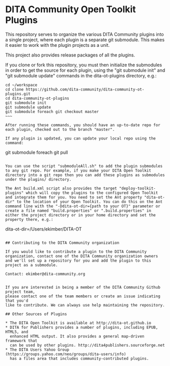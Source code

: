 DITA Community Open Toolkit Plugins
===============

This repository serves to organize the various DITA Community plugins
into a single project, where each plugin is a separate git submodule. 
This makes it easier to work with the plugin projects as a unit.

This project also provides release packages of all the plugins.

If you clone or fork this repository, you must then initialize the
submodules in order to get the source for each plugin, using the "git submodule init" and 
"git submodule update" commands
in the dita-ot-plugins directory, e.g.:

~~~~
cd ~/workspace
cd clone https://github.com/dita-community/dita-community-ot-plugins.git
cd dita-community-ot-plugins
git submodule init
git submodule update
git submodule foreach git checkout master
~~~

After running these commands, you should have an up-to-date repo for each plugin, checked out to the branch "master".

If any plugin is updated, you can update your local repo using the command:

~~~~
git submodule foreach git pull
~~~~

You can use the script "submoduleAll.sh" to add the plugin submodules to any git repo. For example, if you make your DITA Open Toolkit directory into a git repo then you can add these plugins as submodules under the plugins/ directory.

The Ant build.xml script also provides the target "deploy-toolkit-plugins" which will copy the plugins to the configured Open Toolkit and integrate them for you. You need to set the Ant property "dita-ot-dir" to the location of your Open Toolkit. You can do this on the Ant command line with the "-Ddita-ot-dir={path to your OT}" parameter or create a file named "build.properties" or ".build.properties" in either the project directory or in your home directory and set the property there, e.g.:

~~~~
dita-ot-dir=/Users/ekimber/DITA-OT
~~~~

## Contributing to the DITA Community organization

If you would like to contribute a plugin to the DITA Community organization, contact one of the DITA Community organization owners and we'll set up a repository for you and add the plugin to this project as a submodule.

Contact: ekimber@dita-community.org


If you are interested in being a member of the DITA Community Github project team,
please contact one of the team members or create an issue indicating that you'd
like to contribute. We can always use help maintaining the repository.
  
## Other Sources of Plugins

* The DITA Open Toolkit is available at http://dita-ot.github.io 
* DITA for Publishers provides a number of plugins, including EPUB, HTML5, and 
  enhanced HTML output. It also provides a general map-driven framework that
  can be used by other plugins. http://dita4publishers.sourceforge.net
* The DITA Users Yahoo Group (https://groups.yahoo.com/neo/groups/dita-users/info) 
  has a files area that includes community-contributed plugins.  

   
   
